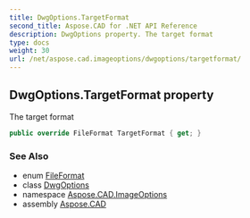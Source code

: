 ```yaml
---
title: DwgOptions.TargetFormat
second_title: Aspose.CAD for .NET API Reference
description: DwgOptions property. The target format
type: docs
weight: 30
url: /net/aspose.cad.imageoptions/dwgoptions/targetformat/
---
```

## DwgOptions.TargetFormat property

The target format

```csharp
public override FileFormat TargetFormat { get; }
```

### See Also

* enum [FileFormat](../../../aspose.cad/fileformat/)
* class [DwgOptions](../)
* namespace [Aspose.CAD.ImageOptions](../../../aspose.cad.imageoptions/)
* assembly [Aspose.CAD](../../../)


